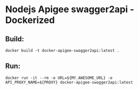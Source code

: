 # Nodejs Apigee swagger2api - Dockerized

## Build:
```
docker build -t docker-apigee-swagger2api:latest .
```
## Run:
```
docker run -it --rm -e URL=${MY_AWESOME_URL} -e API_PROXY_NAME=${PROXY} docker-apigee-swagger2api:latest
```